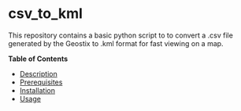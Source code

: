 # csv_to_kml
This repository contains a basic python script to to convert a .csv file generated by the Geostix to .kml format for fast viewing on a map.

**Table of Contents**

- [Description](#description)
- [Prerequisites](#prerequisites)
- [Installation](#installation)
- [Usage](#usage) 